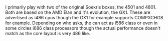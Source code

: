 I primarily play with two of the original Soekris boxes, the 4501 and 4801. Both are based on the AMD Elan and it's evolution, the GX1. These are advertised as i486 cpus though the GX1 for example supports COMPXCHG8 for example. Depending on who asks, the can act as i586 class or even in some circles i686 class processors though the actual performance doesn't match as the core layout is very 486 like.
